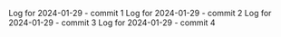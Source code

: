 Log for 2024-01-29 - commit 1
Log for 2024-01-29 - commit 2
Log for 2024-01-29 - commit 3
Log for 2024-01-29 - commit 4
